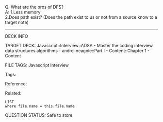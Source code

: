 Q: What are the pros of DFS?  
A: 1.Less memory  
2.Does path exist? (Does the path exist to us or not from a source know to a target note)
<!--ID: 1690376045577-->

---

DECK INFO

TARGET DECK: Javascript::Interview::ADSA - Master the coding interview data structures algorithms - andrei neagoie::Part I - Content::Chapter 1 - Content

FILE TAGS: Javascript Interview

Tags:

Reference:

Related:

```dataview
LIST
where file.name = this.file.name
```

QUESTION STATUS: Safe to store